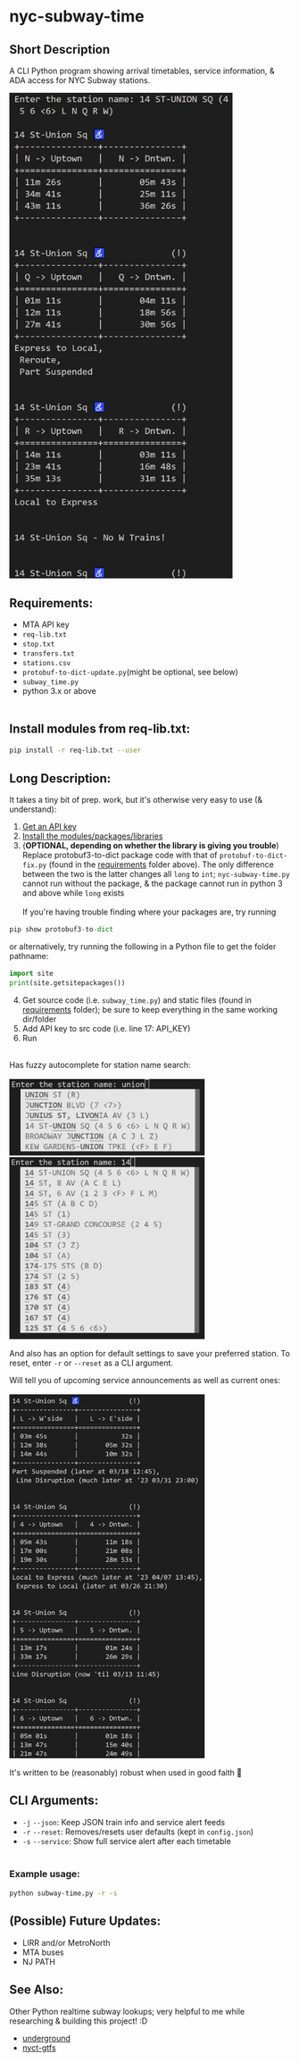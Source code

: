 # nyc-subway-time

## Short Description<br>

A CLI Python program showing arrival timetables, service information, & ADA access for NYC Subway stations.<br>

<img src="readme/sample.jpg" alt="screenshot" width="400">

## Requirements:
* MTA API key<br>
* ```req-lib.txt```<br>
* ```stop.txt```<br>
* ```transfers.txt```<br>
* ```stations.csv```<br>
* ```protobuf-to-dict-update.py```(might be optional, see below)<br>
* ```subway_time.py```<br>
* python 3.x or above<br><br>

## Install modules from req-lib.txt:
```sh
pip install -r req-lib.txt --user
```

## Long Description:
It takes a tiny bit of prep. work, but it's otherwise very easy to use (& understand):<br>
1. [Get an API key](https://api.mta.info/#/signup)<br>
2. [Install the modules/packages/libraries](https://github.com/otherfutures/nyc-subway-time/edit/main/README.md#install-modules)<br>
3. (**OPTIONAL, depending on whether the library is giving you trouble**)<br>
Replace protobuf3-to-dict package code with that of ```protobuf-to-dict-fix.py``` (found in the [requirements](https://github.com/otherfutures/nyc-subway-time/tree/main/requirements) folder above). The only difference between the two is the latter changes all ```long``` to ```int```; ```nyc-subway-time.py``` cannot run without the package, & the package cannot run in python 3 and above while ```long``` exists<br><br>If you're having trouble finding where your packages are, try running
```python
pip show protobuf3-to-dict
```
or alternatively, try running the following in a Python file to get the folder pathname:
```python
import site
print(site.getsitepackages())
```
4. Get source code (i.e. ```subway_time.py```) and static files (found in [requirements](https://github.com/otherfutures/nyc-subway-time/tree/main/requirements) folder); be sure to keep everything in the same working dir/folder<br>
5. Add API key to src code (i.e. line 17: API_KEY)
6. Run<br><br>

Has fuzzy autocomplete for station name search:<br><br>
<img src="readme/fuzzysearch01.jpg" alt="union sq search" width="350"><br>
<img src="readme/fuzzysearch02.jpg" alt="union sq search" width="350"><br>

And also has an option for default settings to save your preferred station. To reset, enter ```-r``` or ```--reset``` as a CLI argument.<br>

Will tell you of upcoming service announcements as well as current ones:<br><br>
<img src="readme/service01.jpg" alt="servicealerts" width="350"><br>

It's written to be (reasonably) robust when used in good faith :muscle:

## CLI Arguments:
* ```-j``` ```--json```: Keep JSON train info and service alert feeds<br>
* ```-r``` ```--reset```: Removes/resets user defaults (kept in ```config.json```)<br>
* ```-s``` ```--service```: Show full service alert after each timetable<br><br>

### Example usage:<br>
```sh
python subway-time.py -r -s
```

## (Possible) Future Updates:
* LIRR and/or MetroNorth
* MTA buses
* NJ PATH

## See Also:
Other Python realtime subway lookups; very helpful to me while researching & building this project! :D
* [underground](https://github.com/nolanbconaway/underground)
* [nyct-gtfs](https://github.com/Andrew-Dickinson/nyct-gtfs)
